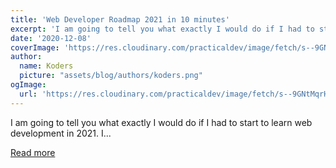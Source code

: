 ```yaml
---
title: 'Web Developer Roadmap 2021 in 10 minutes'
excerpt: 'I am going to tell you what exactly I would do if I had to start to learn web development in 2021.  I...'
date: '2020-12-08'
coverImage: 'https://res.cloudinary.com/practicaldev/image/fetch/s--9GNtMqrH--/c_imagga_scale,f_auto,fl_progressive,h_420,q_auto,w_1000/https://dev-to-uploads.s3.amazonaws.com/i/12voerugzemu1l471n84.png'
author:
  name: Koders
  picture: "assets/blog/authors/koders.png"
ogImage:
  url: 'https://res.cloudinary.com/practicaldev/image/fetch/s--9GNtMqrH--/c_imagga_scale,f_auto,fl_progressive,h_420,q_auto,w_1000/https://dev-to-uploads.s3.amazonaws.com/i/12voerugzemu1l471n84.png'
---
```


I am going to tell you what exactly I would do if I had to start to learn web development in 2021.  I...

[Read more](https://dev.to/nghiemthu/web-developer-2010-in-10-minutes-271b)
